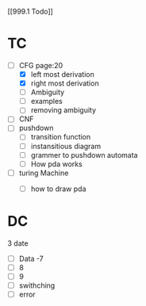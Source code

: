 [[999.1 Todo]]
# TC
- [ ] CFG page:20
	- [x] left most derivation
	- [x] right most derivation
	- [ ] Ambiguity
	- [ ] examples
	- [ ] removing ambiguity 
- [ ] CNF
- [ ] pushdown
	- [ ] transition function
	- [ ] instansitious diagram
	- [ ] grammer to pushdown automata
	- [ ] How pda works
- [ ] turing Machine
	- [ ] how to draw pda


# DC
3 date
- [ ] Data -7
- [ ] 8
- [ ] 9
- [ ] swithching
- [ ] error